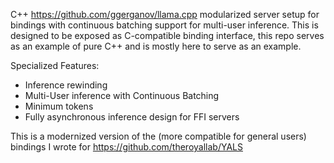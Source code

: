 C++ https://github.com/ggerganov/llama.cpp modularized server setup for bindings with continuous batching support for multi-user inference. This is designed to be exposed as C-compatible binding interface, this repo serves as an example of pure C++ and is mostly here to serve as an example.

Specialized Features:
- Inference rewinding
- Multi-User inference with Continuous Batching
- Minimum tokens
- Fully asynchronous inference design for FFI servers

This is a modernized version of the (more compatible for general users) bindings I wrote for https://github.com/theroyallab/YALS
